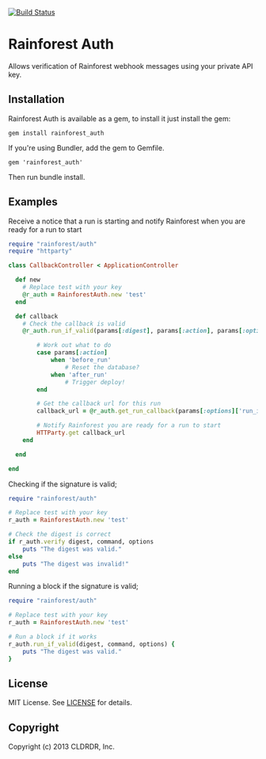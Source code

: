 [![Build Status](https://travis-ci.org/rainforestapp/auth.png?branch=master)](https://travis-ci.org/rainforestapp/auth)

# Rainforest Auth

Allows verification of Rainforest webhook messages using your private API key.

## Installation

Rainforest Auth is available as a gem, to install it just install the gem:

    gem install rainforest_auth

If you're using Bundler, add the gem to Gemfile.

    gem 'rainforest_auth'

Then run bundle install.

## Examples

Receive a notice that a run is starting and notify Rainforest when you are ready for a run to start

```ruby
require "rainforest/auth"
require "httparty"

class CallbackController < ApplicationController

  def new
    # Replace test with your key
    @r_auth = RainforestAuth.new 'test'
  end

  def callback
    # Check the callback is valid
    @r_auth.run_if_valid(params[:digest], params[:action], params[:options]) do

        # Work out what to do
        case params[:action]
            when 'before_run'
                # Reset the database?
            when 'after_run'
                # Trigger deploy!
        end

        # Get the callback url for this run
        callback_url = @r_auth.get_run_callback(params[:options]['run_id'], params[:action])

        # Notify Rainforest you are ready for a run to start
        HTTParty.get callback_url
    end

  end

end
```

Checking if the signature is valid;

```ruby
require "rainforest/auth"

# Replace test with your key
r_auth = RainforestAuth.new 'test'

# Check the digest is correct
if r_auth.verify digest, command, options
    puts "The digest was valid."
else
    puts "The digest was invalid!"
end
```

Running a block if the signature is valid;

```ruby
require "rainforest/auth"

# Replace test with your key
r_auth = RainforestAuth.new 'test'

# Run a block if it works
r_auth.run_if_valid(digest, command, options) {
    puts "The digest was valid."
}
```

## License
MIT License. See [LICENSE](/rainforestapp/auth/blob/master/LICENSE) for details.

## Copyright
Copyright (c) 2013 CLDRDR, Inc.
